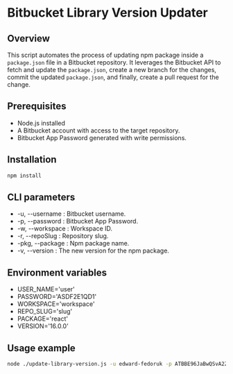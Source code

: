 # Bitbucket Library Version Updater

## Overview

This script automates the process of updating npm package inside a  `package.json` file in a Bitbucket repository. It leverages the Bitbucket API to fetch and update the `package.json`, create a new branch for the changes, commit the updated `package.json`, and finally, create a pull request for the change.

## Prerequisites

- Node.js installed
- A Bitbucket account with access to the target repository.
- Bitbucket App Password generated with write permissions.

## Installation

```bash
npm install
```

## CLI parameters
- -u, --username <string>: Bitbucket username.
- -p, --password <string>: Bitbucket App Password.
- -w, --workspace <string>: Workspace ID.
- -r, --repoSlug <string>: Repository slug.
- -pkg, --package <string>: Npm package name.
- -v, --version <string>: The new version for the npm package.

## Environment variables
- USER_NAME='user'
- PASSWORD='ASDF2E1QD1'
- WORKSPACE='workspace'
- REPO_SLUG='slug'
- PACKAGE='react'
- VERSION='16.0.0'

## Usage example
```bash
node ./update-library-version.js -u edward-fedoruk -p ATBBE96JaBwQSvA2Zk9CuEZeKbT3EDD27C96 -w redocly-package-test -r redocly-package-test -pkg '@redocly/cli' -v 'latest'
```
